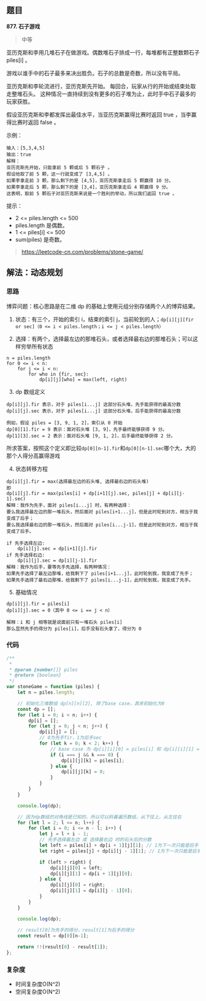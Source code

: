 ## 题目
**877. 石子游戏**
>中等


亚历克斯和李用几堆石子在做游戏。偶数堆石子排成一行，每堆都有正整数颗石子 piles[i] 。

游戏以谁手中的石子最多来决出胜负。石子的总数是奇数，所以没有平局。

亚历克斯和李轮流进行，亚历克斯先开始。 每回合，玩家从行的开始或结束处取走整堆石头。 这种情况一直持续到没有更多的石子堆为止，此时手中石子最多的玩家获胜。

假设亚历克斯和李都发挥出最佳水平，当亚历克斯赢得比赛时返回 true ，当李赢得比赛时返回 false 。

 

示例：
```
输入：[5,3,4,5]
输出：true
解释：
亚历克斯先开始，只能拿前 5 颗或后 5 颗石子 。
假设他取了前 5 颗，这一行就变成了 [3,4,5] 。
如果李拿走前 3 颗，那么剩下的是 [4,5]，亚历克斯拿走后 5 颗赢得 10 分。
如果李拿走后 5 颗，那么剩下的是 [3,4]，亚历克斯拿走后 4 颗赢得 9 分。
这表明，取前 5 颗石子对亚历克斯来说是一个胜利的举动，所以我们返回 true 。
```

提示：

* 2 <= piles.length <= 500
* piles.length 是偶数。
* 1 <= piles[i] <= 500
* sum(piles) 是奇数。

> https://leetcode-cn.com/problems/stone-game/
## 解法：动态规划
### 思路
博弈问题：核心思路是在二维 dp 的基础上使用元组分别存储两个人的博弈结果。



1. 状态：有三个，开始的索引 i，结束的索引 j，当前轮到的人；`dp[i][j][fir or sec]（0 <= i < piles.length；i <= j < piles.length）`

2. 选择：有两个，选择最左边的那堆石头，或者选择最右边的那堆石头；可以这样穷举所有状态
```
n = piles.length
for 0 <= i < n:
    for j <= i < n:
        for who in {fir, sec}:
            dp[i][j][who] = max(left, right)
```
3. dp 数组定义	
```
dp[i][j].fir 表示，对于 piles[i...j] 这部分石头堆，先手能获得的最高分数
dp[i][j].sec 表示，对于 piles[i...j] 这部分石头堆，后手能获得的最高分数

例如，假设 piles = [3, 9, 1, 2]，索引从 0 开始
dp[0][1].fir = 9 表示：面对石头堆 [3, 9]，先手最终能够获得 9 分。
dp[1][3].sec = 2 表示：面对石头堆 [9, 1, 2]，后手最终能够获得 2 分。
```
所求答案，按照这个定义即比较`dp[0][n-1].fir`和`dp[0][n-1].sec`哪个大，大的那个人得分高赢得游戏

4. 状态转移方程 
```
dp[i][j].fir = max(选择最左边的石头堆, 选择最右边的石头堆)
即
dp[i][j].fir = max(piles[i] + dp[i+1][j].sec, piles[j] + dp[i][j-1].sec)
解释：我作为先手，面对 piles[i...j] 时，有两种选择：
要么我选择最左边的那一堆石头，然后面对 piles[i+1...j]，但是此时轮到对方，相当于我变成了后手；
要么我选择最右边的那一堆石头，然后面对 piles[i...j-1]，但是此时轮到对方，相当于我变成了后手。

if 先手选择左边:
    dp[i][j].sec = dp[i+1][j].fir
if 先手选择右边:
    dp[i][j].sec = dp[i][j-1].fir
解释：我作为后手，要等先手先选择，有两种情况：
如果先手选择了最左边那堆，给我剩下了 piles[i+1...j]，此时轮到我，我变成了先手；
如果先手选择了最右边那堆，给我剩下了 piles[i...j-1]，此时轮到我，我变成了先手。
```

5. 基础情况
```
dp[i][j].fir = piles[i]
dp[i][j].sec = 0（其中 0 <= i == j < n）

解释：i 和 j 相等就是说面前只有一堆石头 piles[i]
那么显然先手的得分为 piles[i]，后手没有石头拿了，得分为 0
```

### 代码
```javascript
/**
 * 
 * @param {number[]} piles
 * @return {boolean}
 */
var stoneGame = function (piles) {
    let n = piles.length;

    // 初始化三维数组 dp[n][n][2], 除了base case，其余初始化为0
    const dp = [];
    for (let i = 0; i < n; i++) {
        dp[i] = [];
        for (let j = 0; j < n; j++) {
            dp[i][j] = [];
            // 0为先手fir，1为后手sec
            for (let k = 0; k < 2; k++) {
                // base case 为 dp[i][i][0] = piles[i] 和 dp[i][i][1] = 0; 
                if (i === j && k === 0) {
                    dp[i][j][k] = piles[i];
                } else {
                    dp[i][j][k] = 0;
                }
            }
        }
    }

    console.log(dp);

    // 因为dp数组的对角线是已知的，所以可以斜着遍历数组，从下往上，从左往右
    for (let l = 2; l <= n; l++) {
        for (let i = 0; i <= n - l; i++) {
            let j = l + i - 1;
            // 先手选择最左边 或 选择最右边 时的石头后的分数
            let left = piles[i] + dp[i + 1][j][1]; // 1为下一次只能是后手
            let right = piles[j] + dp[i][j - 1][1]; // 1为下一次只能是后手

            if (left > right) {
                dp[i][j][0] = left;
                dp[i][j][1] = dp[i + 1][j][0];
            } else {
                dp[i][j][0] = right;
                dp[i][j][1] = dp[i][j - 1][0];
            }
        }
    }

    console.log(dp);
    
    // result[0]为先手的得分，result[1]为后手的得分
    const result = dp[0][n-1];

    return !!(result[0] - result[1]);
};

```
### 复杂度
* 时间复杂度O(N^2)
* 空间复杂度O(N^2)